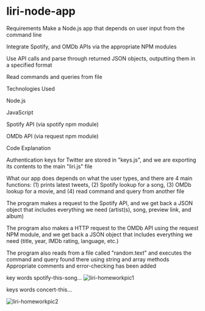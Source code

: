 # liri-node-app
Requirements
Make a Node.js app that depends on user input from the command line

Integrate Spotify, and OMDb APIs via the appropriate NPM modules

Use API calls and parse through returned JSON objects, outputting them in a specified format

Read commands and queries from file

Technologies Used

Node.js

JavaScript

Spotify API (via spotify npm module)

OMDb API (via request npm module)

Code Explanation

Authentication keys for Twitter are stored in "keys.js", and we are exporting its contents to the main "liri.js" file

What our app does depends on what the user types, and there are 4 main functions: (1) prints latest tweets, (2) Spotify lookup for a song, (3) OMDb lookup for a movie, and (4) read command and query from another file

The program makes a request to the Spotify API, and we get back a JSON object that includes everything we need (artist(s), song, preview link, and album)

The program also makes a HTTP request to the OMDb API using the request NPM module, and we get back a JSON object that includes everything we need (title, year, IMDb rating, language, etc.)

The program also reads from a file called "random.text" and executes the command and query found there using string and array methods
Appropriate comments and error-checking has been added

key words spotify-this-song...
![liri-homeworkpic1](https://user-images.githubusercontent.com/39676667/57875845-bb3ccf80-77c8-11e9-976d-e0c40608bf19.png)

keys words concert-this...

![liri-homeworkpic2](https://user-images.githubusercontent.com/39676667/57876102-60f03e80-77c9-11e9-80b4-32136c989100.png)

